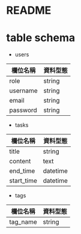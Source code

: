 # README

# table schema

* users

|  欄位名稱   | 資料型態  |
|  ----  | ----  |
| role | string |
| username  | string |
| email  | string |
| password| string |

* tasks

|  欄位名稱   | 資料型態  |
|  ----  | ----  |
| title | string |
| content  | text |
| end_time| datetime |
| start_time  | datetime |

* tags

|  欄位名稱   | 資料型態  |
|  ----  | ----  |
| tag_name | string |
